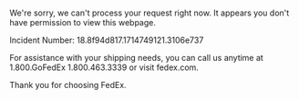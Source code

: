  	


 	

We're sorry, we can't process your request right now. It appears you don't have permission to view this webpage.


Incident Number: 18.8f94d817.1714749121.3106e737





For assistance with your shipping needs, you can call us anytime at 1.800.GoFedEx 1.800.463.3339 or visit fedex.com.




Thank you for choosing FedEx.